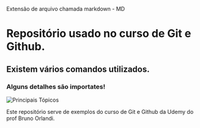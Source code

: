 Extensão de arquivo chamada markdown - MD
# Repositório usado no curso de Git e Github.

## Existem vários comandos utilizados.

### Alguns detalhes são importates!
![Principais Tópicos](https://github.com/alexcrivelaro/CursoGit/raw/master/CursoGit/Curso_git.png)

Este repositório serve de exemplos do curso de Git  e Github da Udemy do prof Bruno Orlandi.
